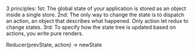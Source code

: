 3 principles:
1st: The global state of your application is stored as an object inside a single store.
2nd: The only way to change the state is to dispatch an action, an object that describes what happened. Only action let redux to change states.
3rd: To specify how the state tree is updated based on actions, you write pure renders. 

Reducer(prevState, action) -> newState
